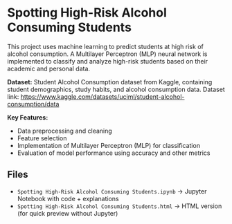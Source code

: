 # Spotting High-Risk Alcohol Consuming Students
This project uses machine learning to predict students at high risk of alcohol consumption. A Multilayer Perceptron (MLP) neural network is implemented to classify and analyze high-risk students based on their academic and personal data.

**Dataset:** Student Alcohol Consumption dataset from Kaggle, containing student demographics, study habits, and alcohol consumption data.
Dataset link: https://www.kaggle.com/datasets/uciml/student-alcohol-consumption/data

**Key Features:**
- Data preprocessing and cleaning
- Feature selection
- Implementation of Multilayer Perceptron (MLP) for classification
- Evaluation of model performance using accuracy and other metrics

##  Files
- `Spotting High-Risk Alcohol Consuming Students.ipynb` → Jupyter Notebook with code + explanations
- `Spotting High-Risk Alcohol Consuming Students.html` → HTML version (for quick preview without Jupyter)
